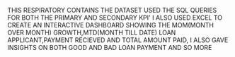 THIS RESPIRATORY CONTAINS THE DATASET USED THE SQL QUERIES FOR BOTH THE PRIMARY AND SECONDARY KPI'
I ALSO USED EXCEL TO CREATE AN INTERACTIVE DASHBOARD SHOWING  THE  MOM(MONTH OVER MONTH) GROWTH,MTD(MONTH TILL DATE) LOAN APPLICANT,PAYMENT RECIEVED AND TOTAL AMOUNT PAID,
I ALSO GAVE INSIGHTS ON BOTH GOOD AND BAD LOAN PAYMENT AND SO MORE
